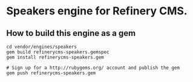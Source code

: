 # Speakers engine for Refinery CMS.

## How to build this engine as a gem

    cd vendor/engines/speakers
    gem build refinerycms-speakers.gemspec
    gem install refinerycms-speakers.gem
    
    # Sign up for a http://rubygems.org/ account and publish the gem
    gem push refinerycms-speakers.gem